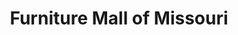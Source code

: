 ---
title: "Furniture Mall of Missouri"
url: /lees-summit/furniture-mall-of-missouri/
shop: Möbel
---
